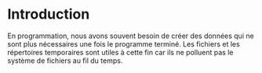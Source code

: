 # Introduction

En programmation, nous avons souvent besoin de créer des données qui ne sont plus nécessaires une fois le programme terminé. Les fichiers et les répertoires temporaires sont utiles à cette fin car ils ne polluent pas le système de fichiers au fil du temps.
